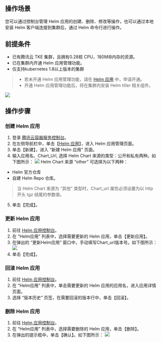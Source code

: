 ## 操作场景

您可以通过控制台管理 Helm 应用的创建、删除、修改等操作，也可以通过本地安装 Helm 客户端连接到集群后，通过 Helm 命令行进行操作。

## 前提条件

- 已有腾讯云 TKE 集群，且拥有0.28核 CPU，180MiB内存的资源。
- 已在集群内开通 Helm 应用管理功能。
- 仅支持kubernetes 1.8以上版本的集群
>- 若未开通 Helm 应用管理功能，请在 [Helm 应用](https://console.cloud.tencent.com/tke2/helm) 中，申请开通。
> - 开通 Helm 应用管理功能后，将在集群内安装 Helm tiller 相关组件。

 ![](https://main.qcloudimg.com/raw/1be3fceade676e04d3db457862e2c5ea.png)

## 操作步骤

### 创建 Helm 应用

1. 登录 [腾讯云容器服务控制台](https://console.cloud.tencent.com/tke2)。
2. 在左侧导航栏中，单击【[Helm 应用](https://console.cloud.tencent.com/tke2/helm)】，进入 Helm 应用管理页面。
3. 单击【新建】，进入 “新建 Helm 应用” 页面。
4. 输入应用名、Chart_Url, 选择 Helm Chart 来源的类型：公开和私有两种。如下图所示：
 ![](https://main.qcloudimg.com/raw/87257d2d7c8c64f93ea4e4f3240547ba.png)
 Helm Chart 来源 “other” 可选择为以下两种：
 -  Helm 官方仓库
 -  自建 Helm Repo 仓库。
>当 Helm Chart 来源为 “其他” 类型时，Chart_url 属性必须设置为以 http 开头 tgz 结尾的参数值。
5. 单击【完成】。

### 更新 Helm 应用

1. 前往 [Helm 应用控制台](https://console.cloud.tencent.com/tke2/helm)。
2. 在 “Helm应用” 列表中，选择需要更新的 Helm 应用，单击【更新应用】。
3. 在弹出的 “更新Helm应用” 窗口中，手动填写Chart_url版本号。如下图所示：
![](https://main.qcloudimg.com/raw/57a64278507ced270c489f863c9dbf2c.png)
4. 单击【完成】。

### 回滚 Helm 应用

1. 前往 [Helm 应用控制台](https://console.cloud.tencent.com/tke2/helm)。
2. 在 “Helm应用” 列表中，单击需要更新的 Helm 应用的应用名，进入应用详情页面。
3. 选择 “版本历史” 页签，在需要回滚的版本行中，单击【回滚】。

### 删除 Helm 应用

1. 前往 [Helm 应用控制台](https://console.cloud.tencent.com/tke2/helm)。
2. 在 “Helm应用” 列表中，选择需要删除的 Helm 应用，单击【删除】。
3. 在弹出的提示框中，单击【确认】。如下图所示：
![](https://main.qcloudimg.com/raw/90f2f47a828d75d7494f2ac749495746.png)

